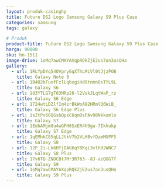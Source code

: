 ```yaml
---
layout: produk-casinghp
title: Future DS2 Logo Samsung Galaxy S9 Plus Case
categories: samsung
tags: galaxy

# Produk
product-title: Future DS2 Logo Samsung Galaxy S9 Plus Case
harga: 90000
sku: hn-1511
image-drive: 1oMq7awCMAYAXqpRQkZjE2us7on3usQHa
gallery:
  - url: 1RLYpDYq54OVpry6qXThLMiVl0tJjzPOB
    title: Galaxy Note 8
  - url: 1B4O2kFuofFzlLqbxgiHdOtnmnOsTYL9L
    title: Galaxy S6
  - url: 183YTLG7gT03MRp26-l2VskJLqtWaP_rz
    title: Galaxy S6 Edge
  - url: 1724wtLDZlfIm4zrBkWoA92HRmlQ6WiB_
    title: Galaxy S6 Edge Plus
  - url: 1sZtPv66QGsbQpzC6qmOsPAv98Nkkomlo
    title: Galaxy S7
  - url: 1EmhAMjm8u4wGFH6SxER4h9gu-7Ikhukp
    title: Galaxy S7 Edge
  - url: 1qEMhkC85qLLJtkV7b2VLHBvfDzmMUPF5
    title: Galaxy S8
  - url: 12P_2i-Lk6HYjDAG6qY8Kqi3vlh92WNC7
    title: Galaxy S8 Plus
  - url: 17v6TQ-ZNDCBt7Mr3R763--8J-azQGG7f
    title: Galaxy S9
  - url: 1oMq7awCMAYAXqpRQkZjE2us7on3usQHa
    title: Galaxy S9 Plus
---
```

